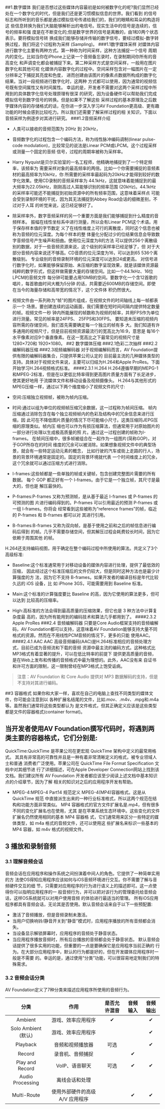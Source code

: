 ##1.数字媒体
我们是否想过这些媒体内容最初是如何被数字化的呢?我们显然已经处在一个数字化的时代，但是我们还是更习惯模拟信息的世界。我们看到 的信号标志和所听到的音乐都是通过模拟信号传递给我们的，我们的眼睛和耳朵的构造将这 些信息转换为我们大脑能够解析出的电信号。现实生活中的信号是连续的，信号的频率和强 度是在不断变化的;但是数字世界的信号是离散的，由1和0两个状态表示。要将模拟信号转 换成我们能够存储并传输的数字信号，要经过模拟-数字转换过程，我们将这个过程称为采样 (Sampling)。
###1.1数字媒体采样
对媒体内容进行数字化主要有两种方式。第一种称为时间采样，这种方法捕捉一个信号 周期内的变化。比如当你在iPhone上记录一个音频备忘录时，在录制期间你所有的音高变化 和声调变化都会被捕捉下来。第二种采样方式是空间采样，一般用在图片数字化和其他可视 化媒体内容数字化的过程中。空间采样包含对一幅图片在一定分辨率之下捕捉其亮度和色度， 进而创建由该图片的像素点数据所构成的数字化结果。当对一段视频进行数字化时，这两种 方式都可以使用，因为通常的视频信号既有空间属性又有时间属性。幸运的是，开发者不需要对这两个采样过程中所用到的具体数字化信号处理原理有很深 的研究，因为设备硬件可以帮助我们完成模拟信号到数字信号的转换。但是如果不了解这些 采样过程的基本原理及之后数字媒体内容的存储格式的话，在你进一步深入学习AV Foundation更高级、更有趣功能的时候会感到比较吃力。所以我们还需要了解采样过程的相 关知识，下面以音频采样为例逐步对其进行研究。
###1.2音频采样介绍
- 人类可以接收的音频范围为 20Hz 到 20kHz，
- 音频数字化的过程包含一个编码方法，称为线性脉冲编码调制(linear pulse-code modulation)，比较常见的说法是Linear PCM或LPCM。这个过程采样或测量一个固定的音频 信号，过程的周期率被称为采样率。
- Harry Nyquist是贝尔实验室的一名工程师，他精确地捕捉到了一个特定频率，该频率为 需要采样对象的最高频率的两倍。比如一个你需要捕捉的音频素材的最高频率为10kHz，你 所需要的采样率最起码为20kHz才能得到较好的数字化效果。使用CD录制的音频采样率为 44.1kHz，这就意味着能捕捉到的最大频率为22.05kHz，刚刚高过人耳能够识别的频率范围 (20kHz)。44.1kHz的采样率可能还不能捕捉到初始资源中的所有频率范围，这意味着采样点 可能会受到录制环境的干扰，因为其无法捕捉到Abbey Road会话的细微差别，不过对于人耳 的听觉来说，这已经足够好了。
- 除采样率外，数字音频采样的另一个重要方面是我们能够捕捉到什么精度的音频样本。 振幅在线性坐标系中进行测量，所以会有Linear PCM这个术语。用于保存样本值的字节数定 义了在线性维度上可行的离散度，同时这个信息也被称为音频的位元深度。为每个样本的整 体量化分配过少的位结果信息会导致数字音频信号产生噪声和扭曲。使用位元深度为8的方法 可以提供256个离散级别的数据，对于一些音频资源来说，这个级别的采样率已经足够了，但 对于大部分音频内容来说还不够高。CD音质的位元深度为16，可以达到65 536个离散级别。 专业级别的音频录制环境的位元深度可以达到24或更高。对信号进行数字化时，如果能够保留原始、未压缩的数字呈现效果，就是该媒体资源最 纯粹的数字形式，但这样做需要大量的存储空间。比如一个44.1kHz、16位LPCM的音频文件 每分钟可能要占用10MB的空间。要数字化一个含12首歌的唱片，每首歌曲时间大概为5分钟 的话，共需要近600MB的存储空间。即使在当今的海量存储和高带宽的情况下，这个文件体 积仍然很大。
- 视频文件由一系列称为“帧”的图片组成，在视频文件的时间轴线上每一帧都表示一个 场景。要创建连续的运动画面，我们需要在短时间间隔内提供特定数量的帧。视频文件一秒 钟内所能展现的帧数称为视频的帧率，并用FPS作为单位进行测量。常见的帧率是24FPS、
 25FPS和30FPS。 要知道未压缩的视频内容所需的存储空间，我们首先需要确定每一个独立的帧有多大。我们知道有许多通用的视频尺寸，但是目前视频资源最流行的宽高比为16:9，意思是 每16个水平像素对应9个垂直像素。在这一宽高比之下最常见的视频尺寸是1280×720和 1920×1080。
##2 数字媒体压缩
###2.1色彩二次抽样
###2.2编解码器压缩
###2.3视频编解码器
对于视频编解码而言，AV Foundation提供有限的编解码器集合，只提供苹果公司认定的 目前最主流的几种媒体类型的支持。具体对于视频文件来说，主要可以归结为H.264和Apple ProRes。下面开始学习H.264视频格式标准。
####2.3.1 H.264
H.264遵循早期的MEPG-1 和MPEG-2标准，但是在以更低比特率得到更高图片质量方面有了长足进步，使其更好地用于流媒体文件和移动设备及视频摄像头。 H.264与其他形式的MPEG压缩一样，通过以下两个维度缩小了视频文件的尺寸:
- 空间:压缩独立视频帧，被称为帧内压缩。
- 时间:通过以组为单位的视频帧压缩冗余数据，这一过程称为帧间压缩。
帧内压缩通过消除包含在每个独立视频帧内的色彩及结构中的冗余信息来进行压缩，因 此可在不降低图片质量的情况下尽可能缩小尺寸。这类压缩同JEPG压缩的原理类似。帧内压 缩也可以作为有损压缩算法，但通常用于对原始图片的一部分进行处理以生成极高质量的照 片。通过这一过程创建的帧称为I-frames。在帧间压缩中，很多帧被组合在一起作为一组图片(简称GOP)，对于GOP所存在的时间 维度的冗余可以被消除。如果想象视频文件中的典型场景，就会有一些特定运动元素的概念， 比如行驶的汽车或街上走路的行人，场景的背景环境通常是固定的。固定的背景环境就代表 一个时间维度上的冗余，这个冗余就可以通过压缩方式进行消除。
- I-frames:这些帧都是一些单独的帧或关键帧，包含创建完整图片需要的所有数据。 每个 GOP 都正好有一个 I-frames。由于它是一个独立帧，其尺寸是最大的，但也是 解压最快的。
- P-frames:P-frames 又称为预测帧，是从基于最近 I-frames 或 P-frames 的可预测的图 片进行编码得到的。P-frames 可以引用最近的预测 P-frames 或一组 I-frames。你将会 经常看到这些被称为“reference frames”的帧，临近的 P-frames 和 B-frames 都可以对 其进行引用。
- B-frames:B-frames 又称为双向帧，是基于使用之前和之后的帧信息进行编码后得到 的帧。几乎不需要存储空间，但其解压过程会耗费较长时间，因为它依赖于周围其他 的帧。
H.264还支持编码视图，用于确定在整个编码过程中所使用的算法。共定义了3个高级标准:
- Baseline:这个标准通常用于对移动设备的媒体内容进行处理，提供了最低效的压缩， 因此经过这个标准压缩后的文件仍较大，但是同时这种方法也是最少计算强度的方 法，因为它不支持 B-frames。如果开发者的编译目标是年代比较久远的 iOS 设备，比 如 iPhone 3GS，可能需要用到 Baseline 标准。    
- Main:这个标准的计算强度要比 Baseline 的高，因为它使用的算法更多，但可以达到 比较高的压缩率。
- High:高标准的方法会得到最高质量的压缩效果，但它也是 3 种方法中计算复杂度最 高的，因为所有能用到的编码技术和算法几乎都用到了。
####2.3.2 Apple ProRes
###2.4 音频编解码器
只要是Core Audio框架支持的音频编解码，AV Foundation都可以支持，这意味着AV Foundation能够支持大量不同格式的资源。然而在不用线性PCM音频的情况下，更多的只能 使用AAC。
####2.4.1 AAC
AAC高级音频编码(AAC)是H.264标准相应的音频处理方式，目前已成为音频流和下载的音频 资源中最主流的编码方式。这种格式比MP3格式有着显著的提升，可以在低比特率的前提下 提供更高质量的音频，是在Web上发布和传播的音频格式中最为理想的。此外，AAC没有来 自证书和许可方面的限制，这一限制曾经在MP3格式上饱受诟病。
> 注意：AV Foundation 和 Core Audio 提供对 MP3 数据解码的支持，但是不支持对其进行编码。
     
##3 容器格式
如果你和大家一样，喜欢在自己的电脑上查找不同类型的媒体文件，你可能会注意到以 各种扩展名结尾的文件，比如.mov、.m4v、.mpg和.m4a等。虽然我们通常将这些类型都认为 是文件格式，但其正确定义应该是这些类型都是文件的容器格式(container format)。

当开发者使用AV Foundation撰写代码时，将遇到两类主要的容器格式，它们分别是:
- QuickTime:QuickTime 是苹果公司在更宏观 QuickTime 架构中定义的最常用格式。 其具有非常高的可靠性并且是一种有着非常清晰定义的格式，被专业领域人士和普通 消费者广泛使用。苹果公司在 QuickTime File Format Specification 文档中对其细节进 行了详细描述，可在Apple Developer Connection网站上找到该文档。我们建议所有 AV Foundation 开发者都应该至少阅读上述文档中基本知识点的介绍章节，因为了解 相关的知识对之后的应用程序开发有帮助。
- MPEG-4:MPEG-4 Part14 规范定义 MPEG-4(MP4)容器格式。这是从 QuickTime 规范 中直接派生出来的一种行业标准格式，所以这两个规范在结构和功能方面非常类似。 MP4 容器格式的官方文件扩展名是.mp4，但有很多不同的变化扩展名也在使用，尤其 是在苹果系统生态环境中。这些变化的文件扩展名仍然使用相同的基本 MP4 容器格 式，它们通常用来区分一些特定的媒体类型，如 m4a 格式的音频文件，还可以使用这 些扩展名来标识一些基本的 MP4 容器，如 m4v 格式的视频文件。

## 3 播放和录制音频
### 3.1 理解音频会话
音频会话在应用程序和操作系统之间扮演着中间人的角色。它提供了一种简单实用的方 法使OS得知应用程序应该如何与iOS音频环境进行交互。你不需要了解与音频硬件交互的细 节，只需要对应用程序的行为进行语义上的描述即可。这一点使得你可以指明应用程序的一 般音频行为，并可以把对该行为的管理委托给音频会话，这样OS系统就可以对用户使用音频 的体验进行最适当的管理。所有iOS应用程序都具有音频会话，无论其是否使用。默认音频会话来自于以下一些预配置: 
- 激活了音频播放，但是音频录制未激活。
- 当用户切换响铃/静音开关到“静音”模式时，应用程序播放的所有音频都会消失。
- 当设备显示解锁屏幕时，应用程序的音频处于静音状态。
- 当应用程序播放音频时，所有后台播放的音频都会处于静音状态。 默认音频会话提供了很多实用的功能，但重要的一点是要确保它是应用程序当前正确的 行为。在大部分应用程序中，默认的行为都是好的，但在开发媒体应用程序时一般是不需要的。幸运的是，通过使用“分类”功能，可以很容易地定制我们的特殊需求。
### 3.2 音频会话分类
AV Foundation定义了7种分类来描述应用程序所使用的音频行为。

|分类   |作用  |是否允许混音 | 音频输入 | 音频输出
|:----:|:----:|:--------:|:-------:|:-----:|
|Ambient|游戏、效率应用程序|✔||✔|
|Solo Ambient (默认)|游戏、效率应用程序|||✔|
|Playback|音频和视频播放器|可选||✔|
|Record|录音机、音频捕捉||✔||
|Play and Record|VoIP、语音聊天|可选|✔|✔|
|Audio Processing|离线会话和处理||||
|Multi-Route|使用外部硬件的高级 A/V 应用程序||✔|✔|






